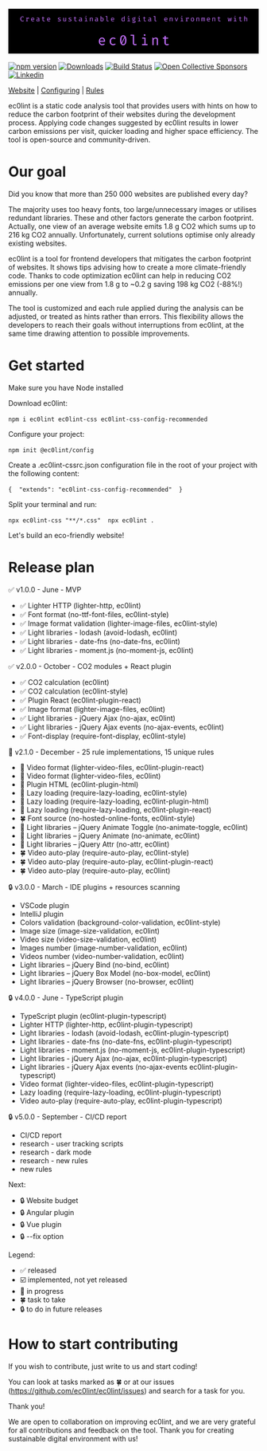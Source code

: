 ![ec0lint](/docs/banner_github.png)

[![npm version](https://img.shields.io/npm/v/ec0lint.svg)](https://www.npmjs.com/package/ec0lint)
[![Downloads](https://img.shields.io/npm/dm/ec0lint.svg)](https://www.npmjs.com/package/ec0lint)
[![Build Status](https://github.com/ec0lint/ec0lint/workflows/CI/badge.svg)](https://github.com/ec0lint/ec0lint/actions)
[![Open Collective Sponsors](https://img.shields.io/opencollective/sponsors/ec0lint)](https://opencollective.com/ec0lint)
[![Linkedin](https://img.shields.io/badge/LinkedIn-ec0lint-blue)](https://www.linkedin.com/company/ec0lint/)

[Website](http://ec0lint.com) |
[Configuring](https://eslint.org/docs/user-guide/configuring/) |
[Rules](http://ec0lint.com/features)

ec0lint is a static code analysis tool that provides users with hints on how to reduce the carbon footprint of their websites during the development process. Applying code changes suggested by ec0lint results in lower carbon emissions per visit, quicker loading and higher space efficiency. The tool is open-source and community-driven.

# Our goal

Did you know that more than 250 000 websites are published every day?

The majority uses too heavy fonts, too large/unnecessary images or utilises redundant libraries. These and other factors generate the carbon footprint. Actually, one view of an average website emits 1.8 g CO2 which sums up to 216 kg CO2 annually. Unfortunately, current solutions optimise only already existing websites.

ec0lint is a tool for frontend developers that mitigates the carbon footprint of websites. It shows tips advising how to create a more climate-friendly code. Thanks to code optimization ec0lint can help in reducing CO2 emissions per one view from 1.8 g to ~0.2 g saving 198 kg CO2 (-88%!) annually. 

The tool is customized and each rule applied during the analysis can be adjusted, or treated as hints rather than errors. This flexibility allows the developers to reach their goals without interruptions from ec0lint, at the same time drawing attention to possible improvements.

# Get started 

Make sure you have Node installed 

Download ec0lint: 

`npm i ec0lint ec0lint-css ec0lint-css-config-recommended`

Configure your project: 

`npm init @ec0lint/config`

Create a .ec0lint-cssrc.json configuration file in the root of your project with the following content: 

`{ 
 "extends": "ec0lint-css-config-recommended" 
}
`

Split your terminal and run: 

`npx ec0lint-css "**/*.css"  npx ec0lint .`

Let's build an eco-friendly website!

# Release plan

:white_check_mark: v1.0.0 - June - MVP 
* :white_check_mark: Lighter HTTP (lighter-http, ec0lint) 
* :white_check_mark: Font format (no-ttf-font-files, ec0lint-style) 
* :white_check_mark: Image format validation (lighter-image-files, ec0lint-style) 
* :white_check_mark: Light libraries - lodash (avoid-lodash, ec0lint) 
* :white_check_mark: Light libraries - date-fns (no-date-fns, ec0lint) 
* :white_check_mark: Light libraries - moment.js (no-moment-js, ec0lint) 

:white_check_mark: v2.0.0 - October - CO2 modules + React plugin 
* :white_check_mark: CO2 calculation (ec0lint) 
* :white_check_mark: CO2 calculation (ec0lint-style) 
* :white_check_mark: Plugin React (ec0lint-plugin-react) 
* :white_check_mark: Image format (lighter-image-files, ec0lint) 
* :white_check_mark: Light libraries - jQuery Ajax (no-ajax, ec0lint) 
* :white_check_mark: Light libraries - jQuery Ajax events (no-ajax-events, ec0lint) 
* :white_check_mark: Font-display (require-font-display, ec0lint-style) 

:hammer: v2.1.0 - December - 25 rule implementations, 15 unique rules 
* :hammer: Video format (lighter-video-files, ec0lint-plugin-react) 
* :hammer: Video format (lighter-video-files, ec0lint) 
* :hammer: Plugin HTML (ec0lint-plugin-html) 
* :hammer: Lazy loading (require-lazy-loading, ec0lint-style) 
* :hammer: Lazy loading (require-lazy-loading, ec0lint-plugin-html) 
* :hammer: Lazy loading (require-lazy-loading, ec0lint-plugin-react) 
* :four_leaf_clover: Font source (no-hosted-online-fonts, ec0lint-style) 
* :hammer: Light libraries – jQuery Animate Toggle (no-animate-toggle, ec0lint) 
* :hammer: Light libraries – jQuery Animate (no-animate, ec0lint) 
* :hammer: Light libraries – jQuery Attr (no-attr, ec0lint) 
* :four_leaf_clover: Video auto-play (require-auto-play, ec0lint-style) 
* :four_leaf_clover: Video auto-play (require-auto-play, ec0lint-plugin-react) 
* :four_leaf_clover: Video auto-play (require-auto-play, ec0lint) 

:lock: v3.0.0 - March - IDE plugins + resources scanning  
* VSCode plugin 
* IntelliJ plugin 
* Colors validation (background-color-validation, ec0lint-style) 
* Image size (image-size-validation, ec0lint) 
* Video size (video-size-validation, ec0lint) 
* Images number (image-number-validation, ec0lint) 
* Videos number (video-number-validation, ec0lint) 
* Light libraries – jQuery Bind (no-bind, ec0lint) 
* Light libraries – jQuery Box Model (no-box-model, ec0lint) 
* Light libraries – jQuery Browser (no-browser, ec0lint) 

:lock: v4.0.0 - June - TypeScript plugin 
* TypeScript plugin (ec0lint-plugin-typescript) 
* Lighter HTTP (lighter-http, ec0lint-plugin-typescript) 
* Light libraries - lodash (avoid-lodash, ec0lint-plugin-typescript) 
* Light libraries - date-fns (no-date-fns, ec0lint-plugin-typescript) 
* Light libraries - moment.js (no-moment-js, ec0lint-plugin-typescript) 
* Light libraries - jQuery Ajax (no-ajax, ec0lint-plugin-typescript) 
* Light libraries - jQuery Ajax events (no-ajax-events ec0lint-plugin-typescript) 
* Video format (lighter-video-files, ec0lint-plugin-typescript) 
* Lazy loading (require-lazy-loading, ec0lint-plugin-typescript) 
* Video auto-play (require-auto-play, ec0lint-plugin-typescript) 

:lock: v5.0.0 - September - CI/CD report 
* CI/CD report 
* research - user tracking scripts 
* research - dark mode 
* research - new rules 
* new rules 

Next: 
* :lock: Website budget 
* :lock: Angular plugin 
* :lock: Vue plugin 
* :lock: --fix option 

Legend: 
* :white_check_mark: released
* :ballot_box_with_check: implemented, not yet released
* :hammer: in progress
* :four_leaf_clover: task to take
* :lock: to do in future releases

# How to start contributing

If you wish to contribute, just write to us and start coding!

You can look at tasks marked as :four_leaf_clover: or at our issues (https://github.com/ec0lint/ec0lint/issues) and search for a task for you.

Thank you!

We are open to collaboration on improving ec0lint, and we are very grateful for all contributions and feedback on the tool. Thank you for creating sustainable digital environment with us!
